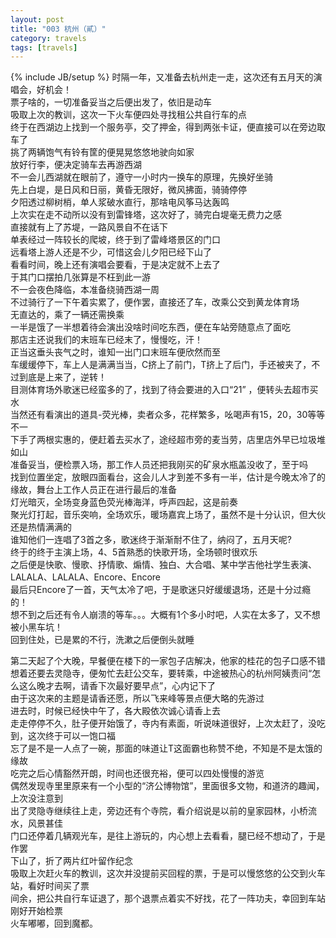 ```yaml
---
layout: post
title: "003 杭州（貳）"
category: travels 
tags: [travels]
---
```

{% include JB/setup %}
时隔一年，又准备去杭州走一走，这次还有五月天的演唱会，好机会！  
票子啥的，一切准备妥当之后便出发了，依旧是动车  
吸取上次的教训，这次一下火车便四处寻找租公共自行车的点  
终于在西湖边上找到一个服务亭，交了押金，得到两张卡证，便直接可以在旁边取车了  
挑了两辆饱气有铃有筐的便晃晃悠悠地驶向如家  
放好行李，便决定骑车去再游西湖  
不一会儿西湖就在眼前了，遵守一小时内一换车的原理，先换好坐骑  
先上白堤，是日风和日丽，黄昏无限好，微风拂面，骑骑停停  
夕阳透过柳树梢，单人浆破水直行，那啥电风筝马达轰鸣  
上次实在走不动所以没有到雷锋塔，这次好了，骑完白堤毫无费力之感  
直接就有上了苏堤，一路风景自不在话下  
单表经过一阵较长的爬坡，终于到了雷峰塔景区的门口  
远看塔上游人还是不少，可惜这会儿夕阳已经下山了  
看看时间，晚上还有演唱会要看，于是决定就不上去了  
于其门口摆拍几张算是不枉到此一游  
不一会夜色降临，本准备绕骑西湖一周  
不过骑行了一下午着实累了，便作罢，直接还了车，改乘公交到黄龙体育场  
无直达的，乘了一辆还需换乘  
一半是饿了一半想着待会演出没啥时间吃东西，便在车站旁随意点了面吃  
那店主还说我们的末班车已经末了，慢慢吃，汗！  
正当这垂头丧气之时，谁知一出门口末班车便欣然而至  
车缓缓停下，车上人是满满当当，C挤上了前门，T挤上了后门，手还被夹了，不过到底是上来了，逆转！  
目测体育场外歌迷已经蛮多的了，找到了待会要进的入口“21” ，便转头去超市买水  
当然还有看演出的道具-荧光棒，卖者众多，花样繁多，吆喝声有15，20，30等等不一  
下手了两根实惠的，便赶着去买水了，途经超市旁的麦当劳，店里店外早已垃圾堆如山  
准备妥当，便检票入场，那工作人员还把我刚买的矿泉水瓶盖没收了，至于吗  
找到位置坐定，放眼四面看台，这会儿人才到差不多有一半，估计是今晚太冷了的缘故，舞台上工作人员正在进行最后的准备  
灯光暗灭，全场变身蓝色荧光棒海洋，呼声四起，这是前奏  
聚光灯打起，音乐突响，全场欢乐，暖场嘉宾上场了，虽然不是十分认识，但大伙还是热情满满的  
谁知他们一连唱了3首之多，歌迷终于渐渐耐不住了，纳闷了，五月天呢?  
终于的终于主演上场，4、5首熟悉的快歌开场，全场顿时很欢乐  
之后便是快歌、慢歌、抒情歌、煽情、独白、大合唱、某中学吉他社学生表演、LALALA、LALALA、Encore、Encore  
最后只Encore了一首，天气太冷了吧，于是歌迷只好缓缓退场，还是十分过瘾的！  
想不到之后还有令人崩溃的等车。。。大概有1个多小时吧，人实在太多了，又不想被小黑车坑！  
回到住处，已是累的不行，洗漱之后便倒头就睡  

第二天起了个大晚，早餐便在楼下的一家包子店解决，他家的桂花的包子口感不错  
想着还要去灵隐寺，便匆忙去赶公交车，要转乘，中途被热心的杭州阿姨责问“怎么这么晚才去啊，请香下次最好要早点”，心内记下了  
由于这次来的主题是请香还愿，所以飞来峰等景点便大略的先游过  
进去时，时候已经快中午了，各大殿依次诚心请香上去  
走走停停不久，肚子便开始饿了，寺内有素面，听说味道很好，上次太赶了，没吃到，这次终于可以一饱口福  
忘了是不是一人点了一碗，那面的味道让T这面霸也称赞不绝，不知是不是太饿的缘故  
吃完之后心情豁然开朗，时间也还很充裕，便可以四处慢慢的游览  
偶然发现寺里里原来有一个小型的“济公博物馆”，里面很多文物，和道济的趣闻，上次没注意到  
出了灵隐寺继续往上走，旁边还有个寺院，看介绍说是以前的皇家园林，小桥流水，风景甚佳  
门口还停着几辆观光车，是往上游玩的，内心想上去看看，腿已经不想动了，于是作罢  
下山了，折了两片红叶留作纪念  
吸取上次赶火车的教训，这次并没提前买回程的票，于是可以慢悠悠的公交到火车站，看好时间买了票  
间余，把公共自行车证退了，那个退票点着实不好找，花了一阵功夫，幸回到车站刚好开始检票  
火车嘟嘟，回到魔都。


